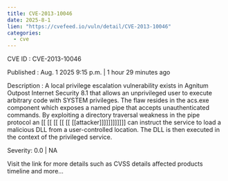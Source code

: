 ```yaml
---
title: CVE-2013-10046
date: 2025-8-1
lien: "https://cvefeed.io/vuln/detail/CVE-2013-10046"
categories:
  - cve
---
```


CVE ID : CVE-2013-10046

Published :  Aug. 1
2025
9:15 p.m. | 1 hour
29 minutes ago

Description : A local privilege escalation vulnerability exists in Agnitum Outpost Internet Security 8.1 that allows an unprivileged user to execute arbitrary code with SYSTEM privileges. The flaw resides in the acs.exe component
which exposes a named pipe that accepts unauthenticated commands. By exploiting a directory traversal weakness in the pipe protocol
an  [[ [[ [[ [[ [[ [[attacker]]]]]]]]]]]] can instruct the service to load a malicious DLL from a user-controlled location. The DLL is then executed in the context of the privileged service.

Severity: 0.0 | NA

Visit the link for more details
such as CVSS details
affected products
timeline
and more...
